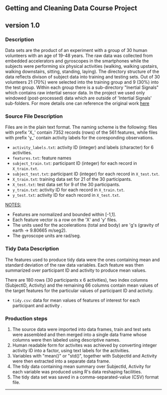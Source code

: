 
## Getting and Cleaning Data Course Project
## version 1.0

### Description

Data sets are the product of an experiment with a group of 30 human 
volunteers with an age of 19-48 years. The raw data was collected from 
embedded accelerators and gyroscopes in the smartphones while the subjects
were performing six physical activities (walking, walking upstairs, 
walking downstairs, sitting, standing, laying). The directory structure of 
 the data reflects divison of subject data into  training and testing sets.
Out of 30 volunteers 21 (70%) were selected into the training group and 
9 (30%) into the test group.
Within each group there is a sub-directory "Inertial Signals" which 
contains raw intertial sensor data. In the project we used only windowed
(post-processed) data which are outside of 'Intertial Signals' sub-folders.
For more details one can reference the original work [here](http://archive.ics.uci.edu/ml/datasets/Smartphone-Based+Recognition+of+Human+Activities+and+Postural+Transitions)  


### Source File Description

Files are in the plain text format. The naming scheme is the following: files with 
prefix 'X_' contain 7352 records (rows) of the 561 features, while files with prefix 
'y_' contain activity labels for the coresponding observations.

* `activity_labels.txt`: activity ID (integer) and labels (character) for 6 activities.
* `features.txt`: feature names
* `subject_train.txt`: participant ID (integer) for each record in `X_train.txt`.
* `subject_test.txt`:  participant ID (integer) for each record in `X_test.txt`.
* `X_train.txt`: training data set for 21 of the 30 participants.
* `X_test.txt`: test data set for 9 of the 30 participants.
* `y_train.txt`: activity ID for each record in `X_train.txt`.
* `y_test.txt`:  activity ID for each record in `X_test.txt`.

<span style="text-decoration:underline">NOTES:</span>

- Features are normalized and bounded within [-1,1].
- Each feature vector is a row on the 'X' and 'y' files.
- The units used for the accelerations (total and body) are 'g's (gravity of earth -> 9.80665 m/seg2).
- The gyroscope units are rad/seg.

### Tidy Data Description

The features used to produce tidy data were the ones containing mean and standard 
deviation of the raw data variables. Each feature was then summarized over participant ID and activity to produce mean values.

There are 180 rows (30 participants x 6 activities), two index columns (SubjectID, Activity) and the remaining 66 columns contain mean values of the target features for 
the particular values of participant ID and activity.

* `tidy.csv`:  data for mean values of features of interest for each participant and activity .

### Production steps

1. The source data were imported into data frames, train and test sets were assembled and then merged into a single data frame whose columns were then labeled using descriptive names.
3. Human readable form for activites was achieved by converting integer activity ID into a factor, using text labels for the activities.
2. Variables with  "mean()" or "std()", together with SubjectId and Activity were then extracted into a separate data frame.
4. The tidy data containing mean summary over SubjectId, Activity for each variable was produced using R's data reshaping facilities.
5. The tidy data set was saved in a comma-separated-value (CSV) format file.

***
